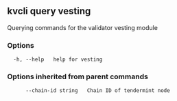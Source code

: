 <!--
title: vesting
order: 0
-->
## kvcli query vesting

Querying commands for the validator vesting module

### Options

```
  -h, --help   help for vesting
```

### Options inherited from parent commands

```
      --chain-id string   Chain ID of tendermint node
```


